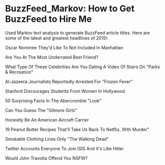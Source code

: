# BuzzFeed_Markov: How to Get BuzzFeed to Hire Me

Used Markov text analysis to generate BuzzFeed article titles. Here are some of the latest and greatest headlines of 2015!:

Oscar Nominee They'd Like To Not Included In Manhattan

Are You At The Most Underrated Best Friend?

What Type Of These Celebrities Are You Dating A Video Of Stairs On "Parks &amp; Recreation"

Al-Jazeera Journalists Reportedly Arrested For "Frozen Fever"

Stanford Discourages Students From Women In Hollywood

50 Surprising Facts In The Abercrombie "Look"

Can You Guess The "Gilmore Girls"

Honestly Be An American Aircraft Carrier

19 Peanut Butter Recipes That'll Take Us Back To Netflix, With Murder"

Smokable Clothing Lines Only "The Walking Dead"

Twitter Accounts Everyone To Join ISIS And It's Like Hitler

Would John Travolta Offend You NSFW?
